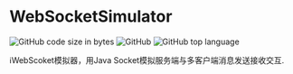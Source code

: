 # WebSocketSimulator
![GitHub code size in bytes](https://img.shields.io/github/languages/code-size/AdlerED/WebSocketSimulator.svg)
![GitHub](https://img.shields.io/github/license/AdlerED/WebSocketSimulator.svg)
![GitHub top language](https://img.shields.io/github/languages/top/AdlerED/WebSocketSimulator.svg)

:information_source:WebScoket模拟器，用Java Socket模拟服务端与多客户端消息发送接收交互.
